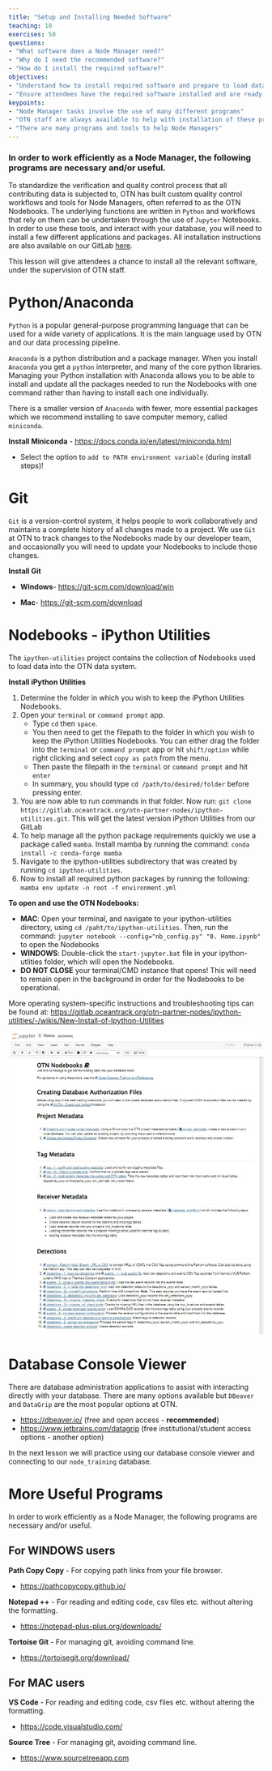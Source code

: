 ```yaml
---
title: "Setup and Installing Needed Software"
teaching: 10
exercises: 50
questions:
- "What software does a Node Manager need?"
- "Why do I need the recommended software?"
- "How do I install the required software?"
objectives:
- "Understand how to install required software and prepare to load data"
- "Ensure attendees have the required software installed and are ready to use it"
keypoints:
- "Node Manager tasks involve the use of many different programs"
- "OTN staff are always available to help with installation of these programs or any issues"
- "There are many programs and tools to help Node Managers"
---
```


### In order to work efficiently as a Node Manager, the following programs are necessary and/or useful.

To standardize the verification and quality control process that all contributing data is subjected to, OTN has built custom quality control workflows and tools for Node Managers, often referred to as the OTN Nodebooks. The underlying functions are written in `Python` and workflows that rely on them can be undertaken through the use of `Jupyter` Notebooks. In order to use these tools, and interact with your database, you will need to install a few different applications and packages. All installation instructions are also available on our GitLab [here](https://gitlab.oceantrack.org/otn-partner-nodes/ipython-utilities/-/wikis/home). 

This lesson will give attendees a chance to install all the relevant software, under the supervision of OTN staff.

# Python/Anaconda

`Python` is a popular general-purpose programming language that can be used for a wide variety of applications. It is the main language used by OTN and our data processing pipeline.

`Anaconda` is a python distribution and a package manager. When you install `Anaconda` you get a `python` interpreter, and many of the core python libraries. Managing your Python installation with Anaconda allows you to be able to install and update all the packages needed to run the Nodebooks with one command rather than having to install each one individually. 

There is a smaller version of `Anaconda` with fewer, more essential packages which we recommend installing to save computer memory, called `miniconda`.

 **Install Miniconda** - https://docs.conda.io/en/latest/miniconda.html
  - Select the option to `add to PATH environment variable` (during install steps)!


# Git

`Git` is a version-control system, it helps people to work collaboratively and maintains a complete history of all changes made to a project. We use `Git` at OTN to track changes to the Nodebooks made by our developer team, and occasionally you will need to update your Nodebooks to include those changes.

**Install Git** 

- **Windows**- https://git-scm.com/download/win

- **Mac**- https://git-scm.com/download


# Nodebooks - iPython Utilities 
The `ipython-utilities` project contains the collection of Nodebooks used to load data into the OTN data system.

**Install iPython Utilities** 

1. Determine the folder in which you wish to keep the iPython Utilities Nodebooks.
1. Open your `terminal` or `command prompt` app. 
   * Type `cd` then `space`. 
   * You then need to get the filepath to the folder in which you wish to keep the iPython Utilities Nodebooks. You can either drag the folder into the `terminal` or `command prompt` app or hit `shift/option` while right clicking and select `copy as path` from the menu.
   * Then paste the filepath in the `terminal` or `command prompt` and hit `enter`
   * In summary, you should type `cd /path/to/desired/folder` before pressing enter.
1. You are now able to run commands in that folder. Now run: `git clone https://gitlab.oceantrack.org/otn-partner-nodes/ipython-utilities.git`. This will get the latest version iPython Utilities from our GitLab
1. To help manage all the python package requirements quickly we use a package called `mamba`. Install mamba by running the command: `conda install -c conda-forge mamba`
1. Navigate to the ipython-utilities subdirectory that was created by running `cd ipython-utilities`.
1. Now to install all required python packages by running the following: `mamba env update -n root -f environment.yml`

**To open and use the OTN Nodebooks:**
- **MAC**: Open your terminal, and navigate to your ipython-utilities directory, using `cd /paht/to/ipython-utilities`. Then, run the command: `jupyter notebook --config="nb_config.py" "0. Home.ipynb"` to open the Nodebooks
- **WINDOWS**: Double-click the `start-jupyter.bat` file in your ipython-utlities folder, which will open the Nodebooks.
- **DO NOT CLOSE** your terminal/CMD instance that opens! This will need to remain open in the background in order for the Nodebooks to be operational.

More operating system-specific instructions and troubleshooting tips can be found at: https://gitlab.oceantrack.org/otn-partner-nodes/ipython-utilities/-/wikis/New-Install-of-Ipython-Utilities

![OTN Nodebooks - home page](../fig/home_page.JPG)

# Database Console Viewer

There are database administration applications to assist with interacting directly with your database. There are many options available but `DBeaver` and `DataGrip` are the most popular options at OTN. 

* https://dbeaver.io/ (free and open access - **recommended**)
* https://www.jetbrains.com/datagrip (free institutional/student access options - another option)

In the next lesson we will practice using our database console viewer and connecting to our `node_training` database.

# More Useful Programs

In order to work efficiently as a Node Manager, the following programs are necessary and/or useful.

## For WINDOWS users

**Path Copy Copy** - For copying path links from your file browser.
* https://pathcopycopy.github.io/

**Notepad ++** - For reading and editing code, csv files etc. without altering the formatting.
* https://notepad-plus-plus.org/downloads/

**Tortoise Git** - For managing git, avoiding command line.
* https://tortoisegit.org/download/

## For MAC users

**VS Code** - For reading and editing code, csv files etc. without altering the formatting.
* https://code.visualstudio.com/

**Source Tree** - For managing git, avoiding command line.
* https://www.sourcetreeapp.com

